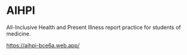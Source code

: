# AIHPI

All-Inclusive Health and Present Illness report practice for students of medicine.

https://aihpi-bce6a.web.app/
